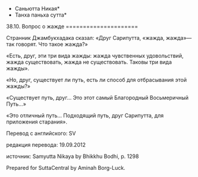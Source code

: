 * Саньютта Никая*
* Танха паньха сутта*

38\.10\. Вопрос о жажде
\=\=\=\=\=\=\=\=\=\=\=\=\=\=\=\=\=\=\=\=\=

Странник Джамбукхадака сказал: «Друг Сарипутта, «жажда, жажда»—так говорят\. Что такое жажда?»

«Есть, друг, эти три вида жажды: жажда чувственных удовольствий, жажда существовать, жажда не существовать\. Таковы три вида жажды»\.

«Но, друг, существует ли путь, есть ли способ для отбрасывания этой жажды?»

«Существует путь, друг… Это этот самый Благородный Восьмеричный Путь…»

«Это отличный путь… Подходящий путь, друг Сарипутта, для приложения старания»\.

Перевод с английского: SV

редакция перевода: 19\.09\.2012

источник: Samyutta Nikaya by Bhikkhu Bodhi, p\. 1298

Prepared for SuttaCentral by Aminah Borg\-Luck\.
